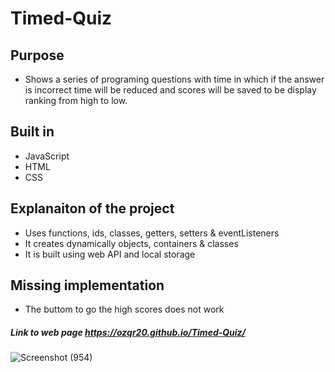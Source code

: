 # Timed-Quiz
## Purpose
* Shows a series of programing questions with time in which if the answer is incorrect time will be reduced and scores will be saved to be display ranking from high to low. 

## Built in
* JavaScript
* HTML
* CSS

## Explanaiton of the project
* Uses functions, ids, classes, getters, setters & eventListeners 
* It creates dynamically objects, containers & classes
* It is built using web API and local storage 

## Missing implementation 
* The buttom to go the high scores does not work



##### Link to web page https://ozqr20.github.io/Timed-Quiz/

![Screenshot (954)](https://user-images.githubusercontent.com/53874145/177913248-3971d095-e9b9-4c4f-8da7-a0bef333c982.png)
